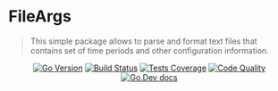 # FileArgs

> This simple package allows to parse and format text files that contains set of time periods and other configuration information.

<div align="center">
<a href="https://github.com/parro-it/fileargs/blob/0764588ea9629ba0bdf8e5786f6371208b95067a/go.mod#L3" style="display: inline"> <img alt="Go Version" src="https://img.shields.io/github/go-mod/go-version/parro-it/fileargs?style=flat"></a> 
<a href="https://github.com/parro-it/fileargs/actions/workflows/go.yml" style="display: inline"> <img alt="Build Status" src="https://img.shields.io/github/workflow/status/parro-it/fileargs/Test/master?style=flat"></a>
<a href="https://coveralls.io/github/parro-it/fileargs?branch=master" style="display: inline"> <img  alt="Tests Coverage" src="https://img.shields.io/coveralls/github/parro-it/fileargs/master?style=flat"></a> 
<a href="https://codeclimate.com/github/parro-it/fileargs" style="display: inline"> <img alt="Code Quality" src="https://img.shields.io/codeclimate/maintainability/parro-it/fileargs?style=flat"></a> 
<a href="https://pkg.go.dev/github.com/parro-it/fileargs" style="display: inline"> <img alt="Go.Dev docs" src="https://img.shields.io/badge/go.dev-reference-blue?logo=go&logoColor=white&style=flat"></a>
</div>